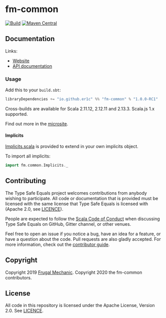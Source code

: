 # fm-common

[![Build](https://github.com/er1c/fm-common/workflows/Continuous%20Integration/badge.svg?branch=main)](https://github.com/er1c/fm-common/actions?query=branch%3Amain+workflow%3A%22Continuous+Integration%22) [![Maven Central](https://maven-badges.herokuapp.com/maven-central/io.github.er1c/fm-common_2.13/badge.svg)](https://maven-badges.herokuapp.com/maven-central/io.github.er1c/fm-common_2.13)

## Documentation

Links:

- [Website](https://er1c.github.io/fm-common/)
- [API documentation](https://er1c.github.io/fm-common/api/)

### Usage

Add this to your `build.sbt`:

```scala
libraryDependencies += "io.github.er1c" %% "fm-common" % "1.0.0-RC1"
```

Cross-builds are available for Scala 2.11.12, 2.12.11 and 2.13.3.  Scala.js 1.x supported.

Find out more in the [microsite](https://er1c.github.io/fm-common/).

#### Implicits

[Implicits.scala](core/jvm/src/main/scala/fm/common/Implicits.scala) is provided to extend in your own implicits object.

To import all implicits:

```scala
import fm.common.Implicits._
```

## Contributing

The Type Safe Equals project welcomes contributions from anybody wishing to participate.  All code or documentation that is provided must be licensed with the same license that Type Safe Equals is licensed with (Apache 2.0, see [LICENCE](./LICENSE.md)).

People are expected to follow the [Scala Code of Conduct](./CODE_OF_CONDUCT.md) when discussing Type Safe Equals on GitHub, Gitter channel, or other venues.

Feel free to open an issue if you notice a bug, have an idea for a feature, or have a question about the code. Pull requests are also gladly accepted. For more information, check out the [contributor guide](./CONTRIBUTING.md).

## Copyright

Copyright 2019 [Frugal Mechanic](http://frugalmechanic.com).
Copyright 2020 the fm-common contributors.

## License

All code in this repository is licensed under the Apache License, Version 2.0.  See [LICENCE](./LICENSE.md).
